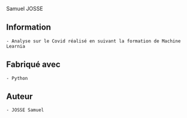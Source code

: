 Samuel JOSSE

## Information
    - Analyse sur le Covid réalisé en suivant la formation de Machine Learnia


## Fabriqué avec
    - Python
   


## Auteur
    - JOSSE Samuel
